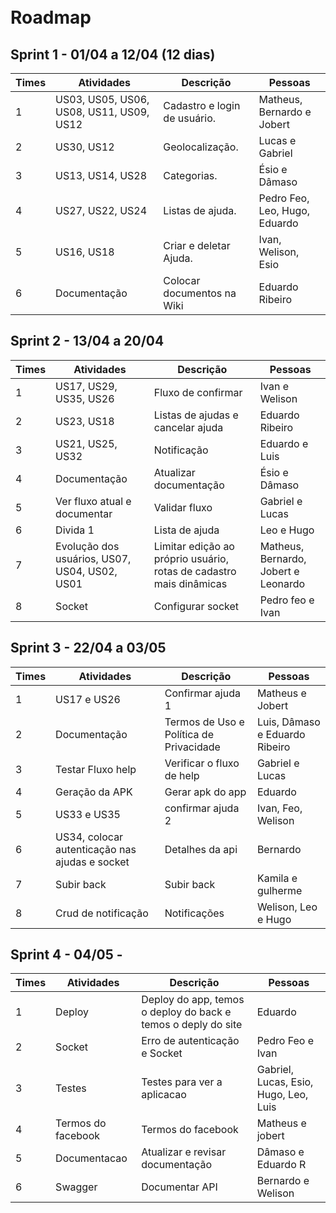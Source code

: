 <br>
<br>

# Roadmap

## Sprint 1 - 01/04 a 12/04 (12 dias)

| Times | Atividades  | Descrição | Pessoas |
| ----- | ----------- | --------- | --------|
| 1     | US03, US05, US06, US08, US11, US09, US12 | Cadastro e login de usuário.| Matheus, Bernardo e Jobert|
| 2     | US30, US12 | Geolocalização.| Lucas e Gabriel |
| 3     | US13, US14, US28 | Categorias.|  Ésio e Dâmaso |
| 4     | US27, US22, US24 | Listas de ajuda.| Pedro Feo, Leo, Hugo, Eduardo |
| 5     | US16, US18 | Criar e deletar Ajuda.|  Ivan, Welison, Esio |
| 6     | Documentação | Colocar documentos na Wiki  |  Eduardo Ribeiro |

## Sprint 2 - 13/04 a 20/04


| Times | Atividades  | Descrição | Pessoas |
| ----- | ----------- | --------- | --------|
| 1     | US17, US29, US35, US26 | Fluxo de confirmar |Ivan e Welison|
| 2     | US23, US18| Listas de ajudas e cancelar ajuda| Eduardo Ribeiro |
| 3     | US21, US25, US32 | Notificação|  Eduardo e Luis |
| 4     | Documentação |Atualizar documentação| Ésio e Dâmaso |
| 5     | Ver fluxo atual e documentar | Validar fluxo|  Gabriel e Lucas |
| 6     |Divida 1 |Lista de ajuda | Leo e Hugo |
| 7     |Evolução dos usuários, US07, US04, US02, US01|Limitar edição ao próprio usuário, rotas de cadastro mais dinâmicas|Matheus, Bernardo, Jobert e Leonardo  |
| 8     |Socket|Configurar socket | Pedro feo e Ivan |

## Sprint 3 - 22/04 a 03/05


| Times | Atividades  | Descrição | Pessoas |
| ----- | ----------- | --------- | --------|
| 1     |US17 e US26 | Confirmar ajuda 1 |Matheus e Jobert|
| 2     |Documentação|Termos de Uso e Política de Privacidade| Luis, Dâmaso e Eduardo Ribeiro |
| 3     | Testar Fluxo help | Verificar o fluxo de help|Gabriel e Lucas |
| 4     | Geração da APK|Gerar apk do app|Eduardo|
| 5     | US33 e US35| confirmar ajuda 2|  Ivan, Feo, Welison |
| 6     |US34, colocar autenticação nas ajudas e socket |Detalhes da api| Bernardo |
| 7     |Subir back|Subir back|Kamila e gulherme |
| 8     |Crud de notificação|Notificações | Welison, Leo e Hugo |

## Sprint 4 - 04/05 -

| Times | Atividades  | Descrição | Pessoas |
| ----- | ----------- | --------- | --------|
| 1     |Deploy| Deploy do app, temos o deploy do back e temos o deply do site  |Eduardo|
| 2     |Socket|Erro de autenticação e Socket| Pedro Feo e Ivan |
| 3     | Testes | Testes para ver a aplicacao|Gabriel, Lucas, Esio, Hugo, Leo, Luis |
| 4     | Termos do facebook |Termos do facebook |Matheus e jobert|
| 5     |Documentacao| Atualizar e revisar documentação|  Dâmaso e Eduardo R |
| 6     |Swagger|Documentar API| Bernardo e Welison|
